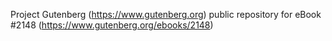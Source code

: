 Project Gutenberg (https://www.gutenberg.org) public repository for eBook #2148 (https://www.gutenberg.org/ebooks/2148)
